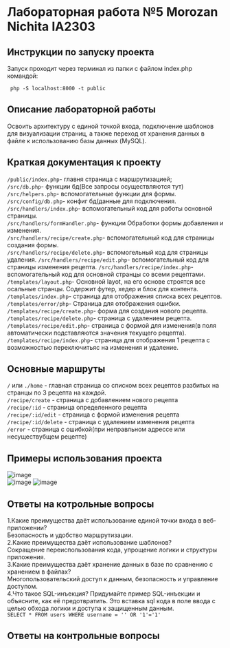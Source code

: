 # Лабораторная работа №5 Morozan Nichita IA2303

## Инструкции по запуску проекта

Запуск проходит через терминал из папки с файлом index.php командой:  

` php -S localhost:8000 -t public`

## Описание лабораторной работы
Освоить архитектуру с единой точкой входа, подключение шаблонов для визуализации страниц, а также переход от хранения данных в файле к использованию базы данных (MySQL).

## Краткая документация к проекту
`/public/index.php`- главня страница с маршрутизацией;  
`/src/db.php`- функции бд(Все запросы осуществляются тут)  
`/src/helpers.php`- вспомогательные функции для формы.  
`/src/config/db.php`- конфиг бд(данные для подключения.  
`/src/handlers/index.php`- вспомогательный код для работы основной страницы.  
`/src/handlers/formHandler.php`- функции Обработки формы добавления и изменения.  
`/src/handlers/recipe/create.php`- вспомогательный код для страницы создания формы.  
`/src/handlers/recipe/delete.php`- вспомогельный код для страницы удаления.
`/src/handlers/recipe/edit.php`- вспомогательный код для страницы изменения рецепта.
`/src/handlers/recipe/index.php`- вспомогательный код для основной странцы со всеми рецептами.  
`/templates/layout.php`- Основной layot, на его основе строятся все осальные странцы. Содержит футер, хедер и блок для контента.  
`/templates/index.php`- страница для отображения списка всех рецептов.  
`/templates/error/php`- Страница для отображения ошибки.  
`/templates/recipe/create.php`- форма для создания нового рецепта.  
`/templates/recipe/delete.php`- страница с удалением рецепта.  
`/templates/recipe/edit.php`- страница с формой для изменения(в поля автоматически подставляются значения текущего рецепта).  
`/templates/recipe/index.php`- страница для отображения 1 рецепта с возможностью переключитьяс на изменения и удаление.

## Основные маршруты  
`/` или `./home` - главная страница со списком всех рецептов разбитых на странцы по 3 рецепта на каждой.  
`/recipe/create` - страница с добавлением нового рецепта  
`/recipe/:id` - страница определенного рецепта  
`/recipe/:id/edit` - страница с формой изменения рецепта  
`/recipe/:id/delete` - страница с удалением изменения рецепта  
`/error` - страница с ошибкой(при неправльном адрессе или несуществубщем рецепте)
## Примеры использования проекта 

![image](https://github.com/user-attachments/assets/9f39bedc-779e-42bf-a903-229488a684c3)  
![image](https://github.com/user-attachments/assets/8a940cbe-8ad5-4dc8-95be-f3d9887e03b1)
![image](https://github.com/user-attachments/assets/c9d5b0f7-d671-4942-b2fb-c315e41e856d)

## Ответы на котрольные вопросы  
1.Какие преимущества даёт использование единой точки входа в веб-приложении?  
Безопасность и удобство маршрутизации.  
2.Какие преимущества даёт использование шаблонов?  
Сокращение переиспользования кода, упрощение логики и структуры приложения.  
3.Какие преимущества даёт хранение данных в базе по сравнению с хранением в файлах?  
Многопользовательский доступ к данным, безопасность и управление доступом.  
4.Что такое SQL-инъекция? Придумайте пример SQL-инъекции и объясните, как её предотвратить. 
Это вставка sql кода в поле ввода с целью обхода логики и доступа к защищенным данным.  
  `SELECT * FROM users WHERE username = '' OR '1'='1'`


  
## Ответы на контрольные вопросы

